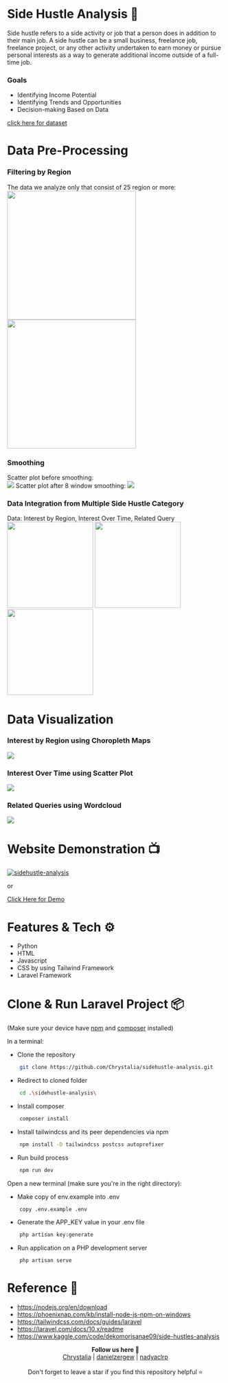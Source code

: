 
# Side Hustle Analysis 💪
Side hustle refers to a side activity or job that a person does in addition to their main job. A side hustle can be a small business, freelance job, freelance project, or any other activity undertaken to earn money or pursue personal interests as a way to generate additional income outside of a full-time job.

### Goals
 - Identifying Income Potential
 - Identifying Trends and Opportunities
 - Decision-making Based on Data

<a href="https://www.kaggle.com/datasets/dekomorisanae09/side-hustles-2023-2018">click here for dataset</a>

# Data Pre-Processing
### Filtering by Region
<div>The data we analyze only that consist of 25 region or more:</div>
<span>
<img src="https://github.com/Chrystalia/sidehustle-analysis/blob/main/public/Documentation/Interest%20By%20Region%20Before%20Filter.png" style="width:300px">
<img src="https://github.com/Chrystalia/sidehustle-analysis/blob/main/public/Documentation/Interest%20By%20Region%20After%20Filter.png" style="width:300px">
</span>

### Smoothing
<div>Scatter plot before smoothing:</div>  
<img src="https://github.com/Chrystalia/sidehustle-analysis/blob/main/public/Documentation/Interest%20Over%20Time%20Before%20Smoothing.png"> 
Scatter plot after 8 window smoothing:
<img src="https://github.com/Chrystalia/sidehustle-analysis/blob/main/public/Documentation/Interest%20Over%20Time%20After%208%20WIndow%20Smoothing.png">

### Data Integration from Multiple Side Hustle Category
<div>Data: Interest by Region, Interest Over Time, Related Query</div>
<span>
<img src="https://github.com/Chrystalia/sidehustle-analysis/blob/main/public/Documentation/Integration%20Interest%20by%20Region.png" style="height:200px">
<img src="https://github.com/Chrystalia/sidehustle-analysis/blob/main/public/Documentation/Integration%20Interest%20Over%20Time.png" style="height:200px">
<img src="https://github.com/Chrystalia/sidehustle-analysis/blob/main/public/Documentation/Integration%20Related%20Query.png" style="height:200px">
</span>

# Data Visualization
### Interest by Region using Choropleth Maps
<img src="https://github.com/Chrystalia/sidehustle-analysis/blob/main/public/Documentation/Dropshipping%20Choropleth%20Maps%20.png">

### Interest Over Time using Scatter Plot
<img src="https://github.com/Chrystalia/sidehustle-analysis/blob/main/public/Documentation/Dropshipping%20Scatter%20Plot.png">

### Related Queries using Wordcloud
<img src="https://github.com/Chrystalia/sidehustle-analysis/blob/main/public/Documentation/Dropshipping%20WordCloud.png">

# Website Demonstration 📺
[![sidehustle-analysis](https://img.youtube.com/vi/BpeTMQ76uNo/0.jpg)](https://www.youtube.com/watch?v=BpeTMQ76uNo)

or

<a href="youtu.be/BpeTMQ76uNo"> Click Here for Demo </a>

# Features & Tech ⚙️
- Python
- HTML
- Javascript
- CSS by using Tailwind Framework
- Laravel Framework
  
# Clone & Run Laravel Project 📦
(Make sure your device have <a href="https://nodejs.org/en/download">npm</a> and <a href="https://getcomposer.org/download/">composer</a> installed)

In a terminal:
- Clone the repository 
```sh
    git clone https://github.com/Chrystalia/sidehustle-analysis.git
```

- Redirect to cloned folder  
```sh
    cd .\sidehustle-analysis\
```

- Install composer 
```sh
    composer install
```

- Install tailwindcss and its peer dependencies via npm 
```sh
    npm install -D tailwindcss postcss autoprefixer
```

- Run build process  
```sh
    npm run dev
```

Open a new terminal (make sure you're in the right directory):
- Make copy of env.example into .env 
```sh
    copy .env.example .env
```

- Generate the APP_KEY value in your .env file 
```sh
    php artisan key:generate
```

- Run application on a PHP development server 
```sh
    php artisan serve
```


# Reference 🔗
- https://nodejs.org/en/download
- https://phoenixnap.com/kb/install-node-js-npm-on-windows
- https://tailwindcss.com/docs/guides/laravel
- https://laravel.com/docs/10.x/readme
- https://www.kaggle.com/code/dekomorisanae09/side-hustles-analysis


<p align='center'>
  <b>Follow us here 🌿</b><br>  
  <a href="https://github.com/Chrystalia">Chrystalia</a> |
  <a href="https://github.com/danielzergew">danielzergew</a> |
  <a href="https://github.com/nadyaclrp">nadyaclrp</a><br><br>
  Don't forget to leave a star if you find this repository helpful ⭐
</p>
 
